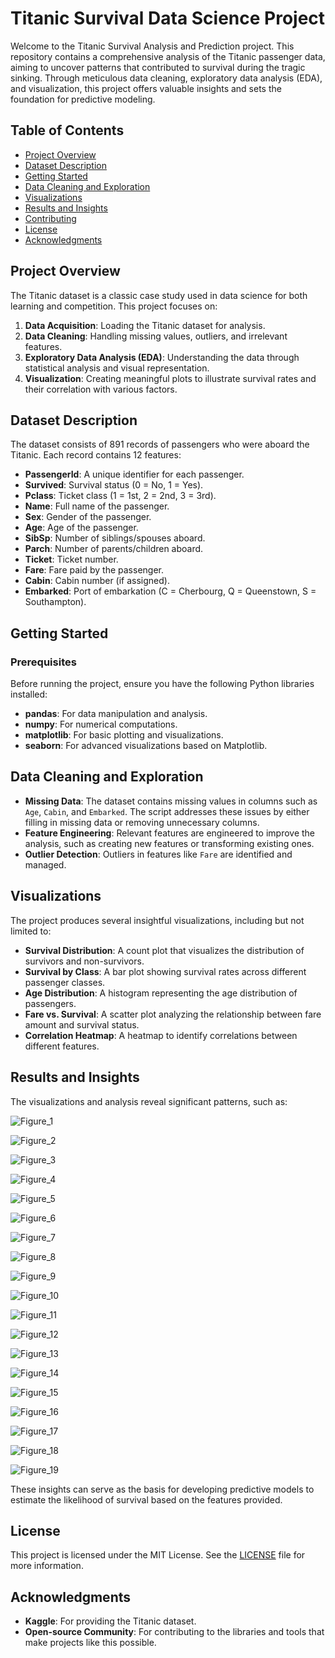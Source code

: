  # Titanic Survival Data Science Project

Welcome to the Titanic Survival Analysis and Prediction project. This repository contains a comprehensive analysis of the Titanic passenger data, aiming to uncover patterns that contributed to survival during the tragic sinking. Through meticulous data cleaning, exploratory data analysis (EDA), and visualization, this project offers valuable insights and sets the foundation for predictive modeling.

## Table of Contents

- [Project Overview](#project-overview)
- [Dataset Description](#dataset-description)
- [Getting Started](#getting-started)
- [Data Cleaning and Exploration](#data-cleaning-and-exploration)
- [Visualizations](#visualizations)
- [Results and Insights](#results-and-insights)
- [Contributing](#contributing)
- [License](#license)
- [Acknowledgments](#acknowledgments)

## Project Overview

The Titanic dataset is a classic case study used in data science for both learning and competition. This project focuses on:

1. **Data Acquisition**: Loading the Titanic dataset for analysis.
2. **Data Cleaning**: Handling missing values, outliers, and irrelevant features.
3. **Exploratory Data Analysis (EDA)**: Understanding the data through statistical analysis and visual representation.
4. **Visualization**: Creating meaningful plots to illustrate survival rates and their correlation with various factors.

## Dataset Description

The dataset consists of 891 records of passengers who were aboard the Titanic. Each record contains 12 features:

- **PassengerId**: A unique identifier for each passenger.
- **Survived**: Survival status (0 = No, 1 = Yes).
- **Pclass**: Ticket class (1 = 1st, 2 = 2nd, 3 = 3rd).
- **Name**: Full name of the passenger.
- **Sex**: Gender of the passenger.
- **Age**: Age of the passenger.
- **SibSp**: Number of siblings/spouses aboard.
- **Parch**: Number of parents/children aboard.
- **Ticket**: Ticket number.
- **Fare**: Fare paid by the passenger.
- **Cabin**: Cabin number (if assigned).
- **Embarked**: Port of embarkation (C = Cherbourg, Q = Queenstown, S = Southampton).

## Getting Started

### Prerequisites

Before running the project, ensure you have the following Python libraries installed:

- **pandas**: For data manipulation and analysis.
- **numpy**: For numerical computations.
- **matplotlib**: For basic plotting and visualizations.
- **seaborn**: For advanced visualizations based on Matplotlib.

## Data Cleaning and Exploration

- **Missing Data**: The dataset contains missing values in columns such as `Age`, `Cabin`, and `Embarked`. The script addresses these issues by either filling in missing data or removing unnecessary columns.
- **Feature Engineering**: Relevant features are engineered to improve the analysis, such as creating new features or transforming existing ones.
- **Outlier Detection**: Outliers in features like `Fare` are identified and managed.

## Visualizations

The project produces several insightful visualizations, including but not limited to:

- **Survival Distribution**: A count plot that visualizes the distribution of survivors and non-survivors.
- **Survival by Class**: A bar plot showing survival rates across different passenger classes.
- **Age Distribution**: A histogram representing the age distribution of passengers.
- **Fare vs. Survival**: A scatter plot analyzing the relationship between fare amount and survival status.
- **Correlation Heatmap**: A heatmap to identify correlations between different features.

## Results and Insights


The visualizations and analysis reveal significant patterns, such as:
 

 ![Figure_1](https://github.com/user-attachments/assets/90a5a584-7d6f-4b59-b950-fc91f938b0f3)
  
 ![Figure_2](https://github.com/user-attachments/assets/35e50d9a-f01a-4bb1-bebd-f4fac173fa67)
 
 ![Figure_3](https://github.com/user-attachments/assets/0bb2a4c3-7b27-4327-a1af-1598bf6b7732)
 
 ![Figure_4](https://github.com/user-attachments/assets/c6b9f468-4b69-4599-80f6-16641154dd9e)
 
 ![Figure_5](https://github.com/user-attachments/assets/e1d8ec80-d650-403f-93bd-be9775b06afa)

 ![Figure_6](https://github.com/user-attachments/assets/99d4a26e-d98f-4068-9241-35ee3e789e15)
 
 ![Figure_7](https://github.com/user-attachments/assets/43782579-30d1-475e-932f-e0ec42579173)
 
 ![Figure_8](https://github.com/user-attachments/assets/1800a291-35e5-48ce-9380-2b1877cdc557)
  
 ![Figure_9](https://github.com/user-attachments/assets/22c6a6b5-2f4c-46b2-ada8-d51eaaa34b53)
 
 ![Figure_10](https://github.com/user-attachments/assets/7cbb07d0-97e2-471c-86d2-ffd9f3be83f1)
  
 ![Figure_11](https://github.com/user-attachments/assets/c8151cfa-abba-4cbc-960f-f89a53324f7c)
  
 ![Figure_12](https://github.com/user-attachments/assets/845a9866-2a0f-4d86-99d4-955f17be4b54)
  
 ![Figure_13](https://github.com/user-attachments/assets/67507c44-52ad-401a-873c-5b90251fb957)
 
 ![Figure_14](https://github.com/user-attachments/assets/a23c5ffd-bf55-41d6-b21b-73ad813ba5f2)
  
 ![Figure_15](https://github.com/user-attachments/assets/ace9938b-3964-4429-9540-4a4f06755353)
  
 ![Figure_16](https://github.com/user-attachments/assets/768db153-3330-48c7-b568-845622e46b3c)
 
 ![Figure_17](https://github.com/user-attachments/assets/4a0ddb0b-b2fb-41f8-9ee0-22aaa071d90e)
 
 ![Figure_18](https://github.com/user-attachments/assets/470637c7-c812-4fd9-9537-ab3192cbe5c5)
 
 ![Figure_19](https://github.com/user-attachments/assets/5011f8d4-ea27-4f2a-b62a-0f0d7c044a2f)


 
These insights can serve as the basis for developing predictive models to estimate the likelihood of survival based on the features provided.

## License

This project is licensed under the MIT License. See the [LICENSE](LICENSE) file for more information.

## Acknowledgments

- **Kaggle**: For providing the Titanic dataset.
- **Open-source Community**: For contributing to the libraries and tools that make projects like this possible.

 
